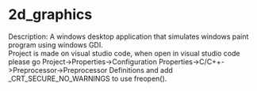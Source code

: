 # 2d_graphics
Description:
A windows desktop application that simulates windows paint program using windows GDI.\
Project is made on visual studio code, when open in visual studio code please go Project->Properties->Configuration Properties->C/C++->Preprocessor->Preprocessor Definitions and add _CRT_SECURE_NO_WARNINGS to use freopen().
